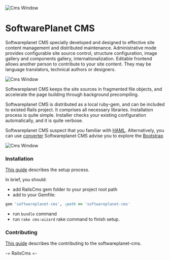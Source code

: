![Cms Window](http://softwareplanetpro.com/static/img/sp_logo.png?v=2e51f "SoftwarePlanet")

SoftwarePlanet CMS
==================

Softwareplanet CMS specially developed and designed to effective site content management and distributed maintenance.
Administrative mode provides configurable site source control, structure configuration, image gallery and components gallery, internationalization.
Editable frontend allows another person to contribute to your site content. They may be language translators, technical authors or designers.

![Cms Window](https://github.com/softwareplanet/cms/blob/master/doc/code.gif?raw=true "softwareplanet-cms")

Softwareplanet CMS keeps the site sources in fragmented file objects, and accelerate the page building through background precompiling.

Softwareplanet CMS is distributed as a local ruby-gem, and can be included to existed Rails project.
It comprises all necessary libraries. Installation process is quite simple.
Installer checks your existing configuration automatically, and it is quite verbose.

Softwareplanet CMS suspect that you familiar with [HAML](http://haml.info/). Alternatively, you can use [converter](http://html2haml.heroku.com/)
Softwareplanet CMS advise you to explore the [Bootstrap](http://twitter.github.io/bootstrap/)

![Cms Window](https://github.com/softwareplanet/cms/blob/master/doc/gallery.gif?raw=true "softwareplanet-cms")

### Installation

[This guide](http://htmlpreview.github.io/?https://raw.github.com/softwareplanet/cms/master/devcms/guide/compiled/setup.html)
describes the setup process.

In brief, you should:

- add RailsCms gem folder to your project root path
- add to your Gemfile:

```ruby
gem 'softwareplanet-cms', :path => 'softwareplanet-cms'
```
- run `bundle` command
- run `rake cms:wizard` rake command to finish setup.

### Contributing

[This guide](http://htmlpreview.github.io/?https://raw.github.com/softwareplanet/cms/master/devcms/guide/compiled/contributing.html)
describes the contributing to the softwareplanet-cms.

-= RailsCms =-
